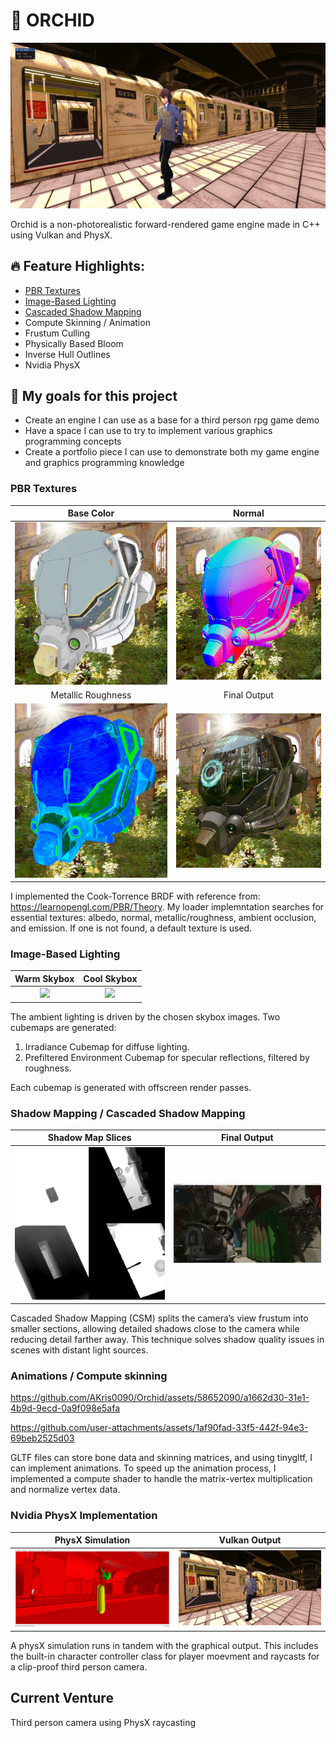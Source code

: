 # 🌸 ORCHID
![](README_IMAGES/Finals/main.png)  

Orchid is a non-photorealistic forward-rendered game engine made in C++ using Vulkan and PhysX. 

## 🔥 Feature Highlights:
- [PBR Textures](#PBR-Textures)
- [Image-Based Lighting](#Image-Based-Lighting)
- [Cascaded Shadow Mapping](#Shadow-Mapping--Cascaded-Shadow-Mapping)
- Compute Skinning / Animation
- Frustum Culling
- Physically Based Bloom
- Inverse Hull Outlines
- Nvidia PhysX

## 🎯 My goals for this project
* Create an engine I can use as a base for a third person rpg game demo
* Have a space I can use to try to implement various graphics programming concepts
* Create a portfolio piece I can use to demonstrate both my game engine and graphics programming knowledge

### PBR Textures
|                                                     Base Color                                                  |                                                     Normal                                                                    |
| :-------------------------------------------------------------------------------------------------------------: | :---------------------------------------------------------------------------------------------------------------------------: |
|                                      ![](README_IMAGES/pbr/basecolor.png)                                       |                                          ![](README_IMAGES/pbr/normal.png)                                                    |
|                                                     Metallic Roughness                                          |                                                     Final Output                                                              |
|                                      ![](README_IMAGES/pbr/metallicroughness.png)                               |                                          ![](README_IMAGES/pbr/combined.png)                                                  |

I implemented the Cook-Torrence BRDF with reference from: https://learnopengl.com/PBR/Theory. My loader implemntation searches for essential textures: albedo, normal, metallic/roughness, ambient occlusion, and emission. If one is not found, a default texture is used. 

### Image-Based Lighting
|                                      Warm Skybox                         |                     Cool Skybox                                          |
| :----------------------------------------------------------------------: | :----------------------------------------------------------------------: |
|                   ![](README_IMAGES/IBL/blaze.png)                       |                    ![](README_IMAGES/IBL/sky.png)                        |

The ambient lighting is driven by the chosen skybox images. Two cubemaps are generated:

1. Irradiance Cubemap for diffuse lighting.
2. Prefiltered Environment Cubemap for specular reflections, filtered by roughness.

Each cubemap is generated with offscreen render passes.

### Shadow Mapping / Cascaded Shadow Mapping

|                              Shadow Map Slices              |          Final Output                                 |
| :---------------------------------------------------------: | :---------------------------------------------------: |
|                   ![](README_IMAGES/CSM/combined.png)       |           ![](README_IMAGES/CSM/YvUQO8.png)           |

Cascaded Shadow Mapping (CSM) splits the camera’s view frustum into smaller sections, allowing detailed shadows close to the camera while reducing detail farther away. This technique solves shadow quality issues in scenes with distant light sources.

### Animations / Compute skinning

https://github.com/AKris0090/Orchid/assets/58652090/a1662d30-31e1-4b9d-9ecd-0a9f098e5afa

https://github.com/user-attachments/assets/1af90fad-33f5-442f-94e3-69beb2525d03

GLTF files can store bone data and skinning matrices, and using tinygltf, I can implement animations. To speed up the animation process, I implemented a compute shader to handle the matrix-vertex multiplication and normalize vertex data.

### Nvidia PhysX Implementation
|                              PhysX Simulation               |          Vulkan Output                                |
| :---------------------------------------------------------: | :---------------------------------------------------: |
|                   ![](README_IMAGES/physics/PVD.png)        |           ![](README_IMAGES/Finals/main.png)          |

A physX simulation runs in tandem with the graphical output. This includes the built-in character controller class for player moevment and raycasts for a clip-proof third person camera.

## Current Venture
Third person camera using PhysX raycasting

